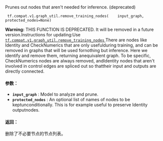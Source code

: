 Prunes out nodes that aren't needed for inference. (deprecated)

```
 tf.compat.v1.graph_util.remove_training_nodes(    input_graph,    protected_nodes=None) 
```


**Warning:**  THIS FUNCTION IS DEPRECATED. It will be removed in a future version.Instructions for updating:Use [ `tf.compat.v1.graph_util.remove_training_nodes` ](https://tensorflow.google.cn/api_docs/python/tf/compat/v1/graph_util/remove_training_nodes)
There are nodes like Identity and CheckNumerics that are only usefulduring training, and can be removed in graphs that will be used fornothing but inference. Here we identify and remove them, returning anequivalent graph. To be specific, CheckNumerics nodes are always removed, andIdentity nodes that aren't involved in control edges are spliced out so thattheir input and outputs are directly connected.

#### 参数：
- **`input_graph`** : Model to analyze and prune.
- **`protected_nodes`** : An optional list of names of nodes to be keptunconditionally. This is for example useful to preserve Identity outputnodes.


#### 返回：
删除了不必要节点的节点列表。

